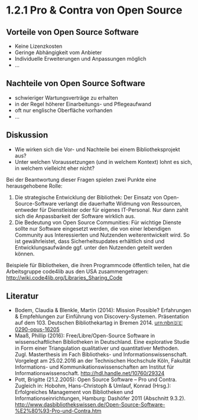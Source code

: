 # 1.2.1 Pro & Contra von Open Source

## Vorteile von Open Source Software

* Keine Lizenzkosten
* Geringe Abhängigkeit vom Anbieter
* Individuelle Erweiterungen und Anpassungen möglich
* ...

## Nachteile von Open Source Software

* schwieriger Wartungsverträge zu erhalten
* in der Regel höherer Einarbeitungs- und Pflegeaufwand
* oft nur englische Oberfläche vorhanden
* ...

## Diskussion

* Wie wirken sich die Vor- und Nachteile bei einem Bibliotheksprojekt aus?
* Unter welchen Voraussetzungen (und in welchem Kontext) lohnt es sich, in welchem vielleicht eher nicht?

Bei der Beantwortung dieser Fragen spielen zwei Punkte eine herausgehobene Rolle:
1. Die strategische Entwicklung der Bibliothek: Der Einsatz von Open-Source-Software verlangt die dauerhafte Widmung von Ressourcen, entweder für Dienstleister oder für eigenes IT-Personal. Nur dann zahlt sich die Anpassbarkeit der Software wirklich aus.
2. Die Bedeutung von Open Source Communities: Für wichtige Dienste sollte nur Software eingesetzt werden, die von einer lebendigen Community aus Interessierten und Nutzenden weiterentwickelt wird. So ist gewährleistet, dass Sicherheitsupdates erhältlich sind und Entwicklungsaufwände ggf. unter den Nutzenden geteilt werden können.

Beispiele für Bibliotheken, die ihren Programmcode öffentlich teilen, hat die Arbeitsgruppe code4lib aus den USA zusammengetragen: http://wiki.code4lib.org/Libraries_Sharing_Code

## Literatur

* Bodem, Claudia & Blenkle, Martin (2014): Mission Possible? Erfahrungen & Empfehlungen zur Einführung von Discovery-Systemen. Präsentation auf dem 103. Deutschen Bibliothekartag in Bremen 2014. [urn:nbn:de:0290-opus-16205](http://nbn-resolving.de/urn/resolver.pl?urn:nbn:de:0290-opus-16205)
* Maaß, Phillip (2016): Free/Libre/Open-Source Software in wissenschaftlichen Bibliotheken in Deutschland. Eine explorative Studie in Form einer Triangulation qualitativer und quantitativer Methoden. Zugl. Masterthesis im Fach Bibliotheks- und Informationswissenschaft. Vorgelegt am 
25.02.2016 an der Technischen Hochschule Köln, Fakultät Informations- und Kommunikationswissenschaften am Institut für 
Informationswissenschaft. http://hdl.handle.net/10760/29324
* Pott, Brigitte (21.2.2005): Open Source Software – Pro und Contra. Zugleich in: Hobohm, Hans-Christoph & Umlauf, Konrad (Hrsg.): Erfolgreiches Management von Bibliotheken und Informationseinrichtungen, Hamburg: Dashöfer 2011 (Abschnitt 9.3.2). http://www.dasbibliothekswissen.de/Open-Source-Software-%E2%80%93-Pro-und-Contra.htm
